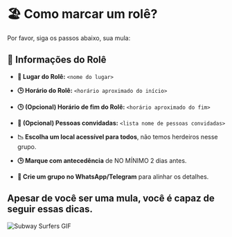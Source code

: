 # 🏖️ Como marcar um rolê?

Por favor, siga os passos abaixo, sua mula:

## 📍 Informações do Rolê

- **📍 Lugar do Rolê:** `<nome do lugar>`
- **🕒 Horário do Rolê:** `<horário aproximado do início>`
- **🕒 (Opcional) Horário de fim do Rolê:** `<horário aproximado do fim>`
- **🧑 (Opcional) Pessoas convidadas:** `<lista nome de pessoas convidadas>`

- **📉 Escolha um local acessível para todos**, não temos herdeiros nesse grupo.
- **🕒 Marque com antecedência** de NO MÍNIMO 2 dias antes.
- **💬 Crie um grupo no WhatsApp/Telegram** para alinhar os detalhes.

Apesar de você ser uma mula, você é capaz de seguir essas dicas.
---
![Subway Surfers GIF](https://media.tenor.com/images/xyz12345abcde/subway-surfers.gif)
